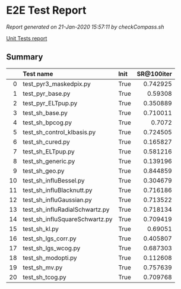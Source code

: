 # E2E Test Report

*Report generated on 21-Jan-2020 15:57:11 by checkCompass.sh*

[Unit Tests report](report_unit_test.html)

## Summary

|    | Test name                      | Init   |   SR@100iter |
|---:|:-------------------------------|:-------|-------------:|
|  0 | test_pyr3_maskedpix.py         | True   |     0.742925 |
|  1 | test_pyr_base.py               | True   |     0.59308  |
|  2 | test_pyr_ELTpup.py             | True   |     0.350889 |
|  3 | test_sh_base.py                | True   |     0.710011 |
|  4 | test_sh_bpcog.py               | True   |     0.7072   |
|  5 | test_sh_control_klbasis.py     | True   |     0.724505 |
|  6 | test_sh_cured.py               | True   |     0.165827 |
|  7 | test_sh_ELTpup.py              | True   |     0.581216 |
|  8 | test_sh_generic.py             | True   |     0.139196 |
|  9 | test_sh_geo.py                 | True   |     0.844859 |
| 10 | test_sh_influBessel.py         | True   |     0.304679 |
| 11 | test_sh_influBlacknutt.py      | True   |     0.716186 |
| 12 | test_sh_influGaussian.py       | True   |     0.713522 |
| 13 | test_sh_influRadialSchwartz.py | True   |     0.718134 |
| 14 | test_sh_influSquareSchwartz.py | True   |     0.709419 |
| 15 | test_sh_kl.py                  | True   |     0.69051  |
| 16 | test_sh_lgs_corr.py            | True   |     0.405807 |
| 17 | test_sh_lgs_wcog.py            | True   |     0.687303 |
| 18 | test_sh_modopti.py             | True   |     0.112608 |
| 19 | test_sh_mv.py                  | True   |     0.757639 |
| 20 | test_sh_tcog.py                | True   |     0.709768 |
